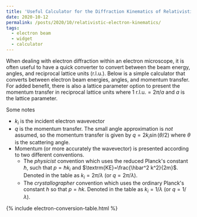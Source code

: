 ```yaml
---
title: 'Useful Calculator for the Diffraction Kinematics of Relativistic Electrons'
date: 2020-10-12
permalink: /posts/2020/10/relativistic-electron-kinematics/
tags:
  - electron beam 
  - widget
  - calculator
---
```


When dealing with electron diffraction within an electron microscope, it is often useful to have a quick converter to convert between the beam energy, angles, and reciprocal lattice units (r.l.u.). Below is a simple calculator that converts between electron beam energies, angles, and momentum transfer. For added benefit, there is also a lattice parameter option to present the momentum transfer in reciprocal lattice units where $1\textrm{ r.l.u.} = 2\pi/a$ and $a$ is the lattice parameter.

Some notes
- $k_i$ is the incident electron wavevector 
- $q$ is the momentum transfer. The small angle approximation is *not* assumed, so the momentum transfer is given by $q = 2k_i \sin(\theta/2)$ where $\theta$ is the scattering angle. 
- Momentum (or more accurately the wavevector) is presented according to two different conventions. 
    * The *physicist* convention which uses the reduced Planck's constant $\hbar$, such that $p=\hbar k_i$ and $\textrm{KE}=\frac{\hbar^2 k^2}{2m}$. Denoted in the table as $k_i = 2\pi/\lambda$ (or $q = 2\pi/\lambda$). 
    * The *crystallographer* convention which uses the ordinary Planck's constant $h$ so that $p=h k$. Denoted in the table as $k_i = 1/\lambda$ (or $q = 1/\lambda$).

{% include electron-conversion-table.html %} 